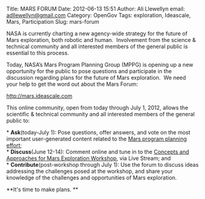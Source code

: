 Title: MARS FORUM
Date: 2012-06-13 15:51
Author: Ali Llewellyn
email: adllewellyn@gmail.com
Category: OpenGov
Tags: exploration, Ideascale, Mars, Participation
Slug: mars-forum

NASA is currently charting a new agency-wide strategy for the future of
Mars exploration, both robotic and human.  Involvement from the science
& technical community and all interested members of the general public
is essential to this process.

Today, NASA’s Mars Program Planning Group (MPPG) is opening up a new
opportunity for the public to pose questions and participate in the
discussion regarding plans for the future of Mars exploration.  We need
your help to get the word out about the Mars Forum:

<http://mars.ideascale.com>

This online community, open from today through July 1, 2012, allows the
scientific & technical community and all interested members of the
general public to:

\* **Ask**(today-July 1): Pose questions, offer answers, and vote on the
most important user-generated content related to the [Mars program
planning effort][];  
\* **Discuss**(June 12-14): Comment online and tune in to the [Concepts
and Approaches for Mars Exploration Workshop][], via Live Stream; and  
\* **Contribute**(post-workshop through July 1): Use the forum to
discuss ideas addressing the challenges posed at the workshop, and share
your knowledge of the challenges and opportunities of Mars exploration.

**It's time to make plans. **

  [Mars program planning effort]: http://www.nasa.gov/marsplanning
  [Concepts and Approaches for Mars Exploration Workshop]: http://www.lpi.usra.edu/meetings/marsconcepts2012/
